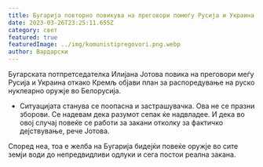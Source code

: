 ```yaml
---
title: Бугарија повторно повикува на преговори помеѓу Русија и Украина
date: 2023-03-26T23:25:11.655Z
category: свет
featured: true
featuredImage: ../img/komunistipregovori.png.webp
author: Вардарски
---
```


Бугарската потпретседателка Илијана Јотова повика на преговори меѓу Русија и Украина откако Кремљ објави план за распоредување на руско нуклеарно оружје во Белорусија.

- Ситуацијата станува се поопасна и застрашувачка. Ова не се празни зборови. Се надевам дека разумот сепак ќе надвладее. И дека во овој случај повеќе се работи за закани отколку за фактичко дејствување, рече Јотова.

Според неа, тоа е желба на Бугарија бидејќи повеќе оружје во сите земји води до непредвидливи одлуки и сега постои реална закана.
